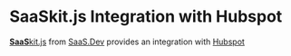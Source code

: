 
# **SaaS**kit.js Integration with Hubspot

[**SaaS**kit.js](https://saaskit.js.org) from [SaaS.Dev](https://saas.dev) provides an integration with [Hubspot](https://saaskit.js.org/integrations/hubspot)
